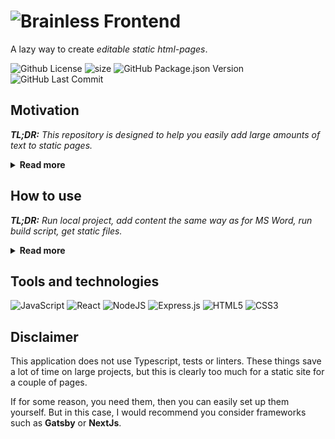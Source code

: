 # ![Brainless Frontend](https://user-images.githubusercontent.com/3176886/177050807-687a6a90-f2a3-4a40-b09f-b10836a55d5a.png)
A lazy way to create *editable static html-pages*.

<p>
<img alt="Github License" src="https://img.shields.io/github/license/SW999/brainless-frontend" />
<img alt="size" src="https://img.shields.io/github/repo-size/SW999/brainless-frontend" />
<img alt="GitHub Package.json Version" src="https://img.shields.io/github/package-json/v/SW999/brainless-frontend" />
<img alt="GitHub Last Commit" src="https://img.shields.io/github/last-commit/SW999/brainless-frontend" />
</p>

## Motivation
_**TL;DR:** This repository is designed to help you easily add large amounts of text to static pages._

<details>
<summary><strong>Read more</strong></summary>
There can be many reasons why you need a simple html-page with lots of text.

Let's say you have a popular Telegram channel. From time to time, users ask you the same questions and you are forced to answer them every time. Again and again.

A good reason to create a simple FAQ page, place it on free hosting and fix the link to this page in the header of the Telegram channel. Perhaps this will help a little to keep the mood in good condition. However, adding a large amount of text to a html-page is quite tedious.

Now you have two annoying issues.

To create static pages, of course, you can use popular solutions such as [Gatsby](https://www.gatsbyjs.com/) or [NextJS](https://nextjs.org/). But these solutions seem a bit overkill for such a simple task.

With this repository, you can create _simple editable html-pages_ with less headache.
</details>

## How to use
_**TL;DR:** Run local project, add content the same way as for MS Word, run build script, get static files._

<details>
<summary><strong>Read more</strong></summary>

![process](https://user-images.githubusercontent.com/3176886/177589292-2a85b656-252b-43d0-83f2-6e3e5a053e0c.jpg)
- Clone repo
- Install dependencies
```sh
npm i
```
- Edit file '**_client/public/index.html_**' to update title, description and so on
- Edit styles '**_client/src/App.css_**'
- Edit file '**_client/src/App.js_**' to add actual layout
- In all places where you need editable content, you should add a component:
```js
<EditableContent id='an-unique-identifier' />
```

This component has a unique required prop '**id**' and two optional props: **wrapperTag** (please find supported tags in the **WRAPPER_TAGS** constant) and **wrapperClass**.

This is the end of the development process :wink:

---

- Run to open editable version locally
```sh
npm start
```
- Add content the same way as on any text editor
- Run to prepare final static version (path '**client/build**/')
```sh
npm run build
```
- Configure [deployment process](client/README.md) if needed.
I use Github Pages as hosting for this project. To build and deploy I have created an additional script to _**package.json**_ file:
```sh
"deploy": "npm run build && gh-pages -d client/build"
```
If you have to include an additional javascript file please do it at the end of '**client/public/index.html**' file with the _required_ CSS class '**userscript**' or update existed file:
```js
<script src="%PUBLIC_URL%/static/js/userscript.js" class="userscript"></script>
```
That's it!
</details>

## Tools and technologies
![JavaScript](https://img.shields.io/badge/javascript-%23323330.svg?style=for-the-badge&logo=javascript&logoColor=%23F7DF1E) ![React](https://img.shields.io/badge/react-%2320232a.svg?style=for-the-badge&logo=react&logoColor=%2361DAFB) 	![NodeJS](https://img.shields.io/badge/node.js-6DA55F?style=for-the-badge&logo=node.js&logoColor=white) ![Express.js](https://img.shields.io/badge/express.js-%23404d59.svg?style=for-the-badge&logo=express&logoColor=%2361DAFB) ![HTML5](https://img.shields.io/badge/html5-%23E34F26.svg?style=for-the-badge&logo=html5&logoColor=white) ![CSS3](https://img.shields.io/badge/css3-%231572B6.svg?style=for-the-badge&logo=css3&logoColor=white)

## Disclaimer
This application does not use Typescript, tests or linters. These things save a lot of time on large projects, but this is clearly too much for a static site for a couple of pages.

If for some reason, you need them, then you can easily set up them yourself. But in this case, I would recommend you consider frameworks such as **Gatsby** or **NextJs**.
